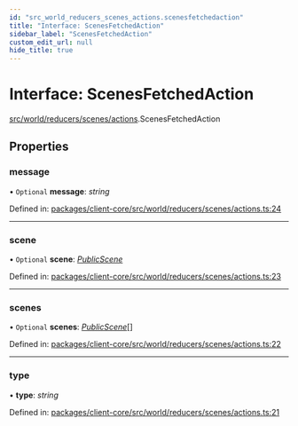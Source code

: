 ```yaml
---
id: "src_world_reducers_scenes_actions.scenesfetchedaction"
title: "Interface: ScenesFetchedAction"
sidebar_label: "ScenesFetchedAction"
custom_edit_url: null
hide_title: true
---
```


# Interface: ScenesFetchedAction

[src/world/reducers/scenes/actions](../modules/src_world_reducers_scenes_actions.md).ScenesFetchedAction

## Properties

### message

• `Optional` **message**: *string*

Defined in: [packages/client-core/src/world/reducers/scenes/actions.ts:24](https://github.com/xr3ngine/xr3ngine/blob/673ad6a5f/packages/client-core/src/world/reducers/scenes/actions.ts#L24)

___

### scene

• `Optional` **scene**: [*PublicScene*](src_world_reducers_scenes_actions.publicscene.md)

Defined in: [packages/client-core/src/world/reducers/scenes/actions.ts:23](https://github.com/xr3ngine/xr3ngine/blob/673ad6a5f/packages/client-core/src/world/reducers/scenes/actions.ts#L23)

___

### scenes

• `Optional` **scenes**: [*PublicScene*](src_world_reducers_scenes_actions.publicscene.md)[]

Defined in: [packages/client-core/src/world/reducers/scenes/actions.ts:22](https://github.com/xr3ngine/xr3ngine/blob/673ad6a5f/packages/client-core/src/world/reducers/scenes/actions.ts#L22)

___

### type

• **type**: *string*

Defined in: [packages/client-core/src/world/reducers/scenes/actions.ts:21](https://github.com/xr3ngine/xr3ngine/blob/673ad6a5f/packages/client-core/src/world/reducers/scenes/actions.ts#L21)
